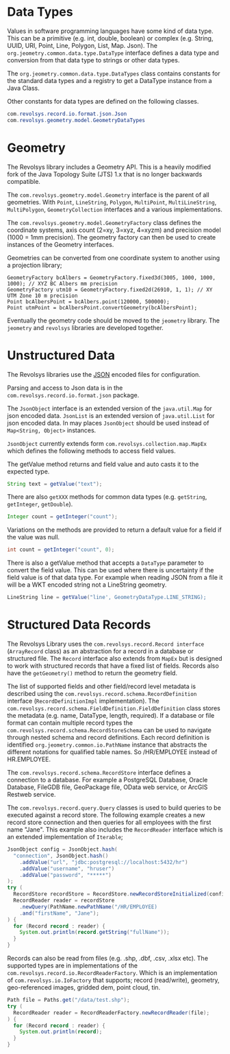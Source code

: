 # Data Types

Values in software programming languages have some kind of data type. This can be a  primitive
(e.g. int, double, boolean) or complex (e.g. String, UUID, URI, Point, Line, Polygon, List, Map. Json).
The `org.jeometry.common.data.type.DataType` interface defines a data type and conversion from that
data  type to strings or other data types.

The `org.jeometry.common.data.type.DataTypes` class contains constants for the standard data types
and a registry to get a DataType instance from a Java Class.

Other constants for data types are defined on the following classes.

```java
com.revolsys.record.io.format.json.Json
com.revolsys.geometry.model.GeometryDataTypes
```

# Geometry

The Revolsys library includes a Geometry API. This is a heavily modified fork of the Java Topology
Suite (JTS) 1.x that is no longer backwards compatible.

The `com.revolsys.geometry.model.Geometry` interface is the parent of all geometries. With `Point`, `LineString`,
`Polygon`, `MultiPoint`, `MultiLineString`, `MultiPolygon`, `GeometryCollection` interfaces and a various implementations.

The `com.revolsys.geometry.model.GeometryFactory` class defines the coordinate systems,
axis count (2=xy, 3=xyz, 4=xyzm) and precision model (1000 = 1mm precision). The geometry
factory can then be used to create instances of the Geometry interfaces.

Geometries can be converted from one coordinate system to another using a projection library;

```
GeometryFactory bcAlbers = GeometryFactory.fixed3d(3005, 1000, 1000, 1000); // XYZ BC Albers mm precision
GeometryFactory utm10 = GeometryFactory.fixed2d(26910, 1, 1); // XY UTM Zone 10 m precision
Point bcAlbersPoint = bcAlbers.point(120000, 500000);
Point utmPoint = bcAlbersPoint.convertGeometry(bcAlbersPoint);
```

Eventually the geometry code should be moved to the `jeometry` library. The `jeometry` and `revolsys`
libraries are developed together.
 
# Unstructured Data

The Revolsys libraries use the [JSON](https://www.json.org/json-en.html) encoded files for configuration.

Parsing and access to Json data is in the `com.revolsys.record.io.format.json` package.

The `JsonObject` interface is an extended version of the `java.util.Map` for json encoded data. `JsonList`
is an extended version of `java.util.List` for json encoded data. In may places `JsonObject` should be
used instead of `Map<String, Object>` instances.

`JsonObject` currently extends form `com.revolsys.collection.map.MapEx` which defines the following methods
to access field values.

The getValue method returns and field value and auto casts it to the expected type.

```java
String text = getValue("text");
```

There are also `getXXX` methods for common data types (e.g. `getString`, `getInteger`, `getDouble`).

```java
Integer count = getInteger("count");
```

Variations on the methods are provided to return a default value for a field if the value was null.

```java
int count = getInteger("count", 0);
```

There is also a getValue method that accepts a `DataType` parameter to convert the field value. This
can be used where there is uncertainty if the field value is of that data type. For example when
reading JSON from a file it will be a WKT encoded string not a LineString geometry.

```java
LineString line = getValue("line', GeometryDataType.LINE_STRING);
```

# Structured Data Records

The Revolsys Library uses the `com.revolsys.record.Record interface` (`ArrayRecord` class)
as an abstraction for a record in a database or structured file. The `Record` interface also extends
from `MapEx` but is designed to work with structured records that have a fixed list of fields. Records
also have the `getGeometry()` method to return the geometry field.

The list of supported fields and other field/record level metadata is described using the
`com.revolsys.record.schema.RecordDefinition` interface (`RecordDefinitionImpl` implementation). The 
`com.revolsys.record.schema.FieldDefinition.FieldDefinition` class stores the metadata (e.g. name, DataType,
length, required). If a database or file format can contain multiple record types the
`com.revolsys.record.schema.RecordStoreSchema` can be used to navigate through nested schema and record
definitions. Each record definition is identified `org.jeometry.common.io.PathName` instance that abstracts
the different notations for qualified table names. So /HR/EMPLOYEE instead of HR.EMPLOYEE.

The `com.revolsys.record.schema.RecordStore` interface defines a connection to a database. For example a
PostgreSQL Database, Oracle Database, FileGDB file, GeoPackage file, OData web service, or 
ArcGIS Restweb service.

The `com.revolsys.record.query.Query` classes is used to build queries to be executed against a record store.
The following example creates a new record store connection and then queries for all employees with
the first name "Jane". This example also includes the `RecordReader` interface which is an extended
implementation of `Iterable`;

```java
JsonObject config = JsonObject.hash(
  "connection", JsonObject.hash()
    .addValue("url", "jdbc:postgresql://localhost:5432/hr")
    .addValue("username", "hruser")
    .addValue("password", "*****")
);
try (
  RecordStore recordStore = RecordStore.newRecordStoreInitialized(config);
  RecordReader reader = recordStore
    .newQuery(PathName.newPathName("/HR/EMPLOYEE)
    .and("firstName", "Jane");
) {
  for (Record record : reader) {
    System.out.println(record.getString("fullName"));
  }
}
```

Records can also be read from files (e.g. .shp, .dbf, .csv, .xlsx etc). The supported types
are in implementations of the `com.revolsys.record.io.RecordReaderFactory`. Which is an implementation
of `com.revolsys.io.IoFactory` that supports; record (read/write), geometry, geo-referenced images,
gridded dem, point cloud, tin.

```java
Path file = Paths.get("/data/test.shp");
try (
  RecordReader reader = RecordReaderFactory.newRecordReader(file);
) {
  for (Record record : reader) {
    System.out.println(record);
  }
}
```
